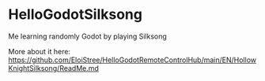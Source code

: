 # HelloGodotSilksong
Me learning randomly Godot by playing Silksong


More about it here:  
https://github.com/EloiStree/HelloGodotRemoteControlHub/main/EN/HollowKnightSilksong/ReadMe.md  
